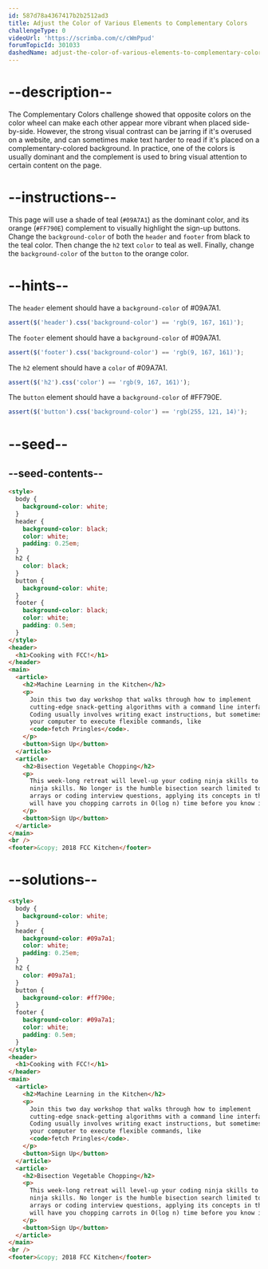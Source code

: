 ```yaml
---
id: 587d78a4367417b2b2512ad3
title: Adjust the Color of Various Elements to Complementary Colors
challengeType: 0
videoUrl: 'https://scrimba.com/c/cWmPpud'
forumTopicId: 301033
dashedName: adjust-the-color-of-various-elements-to-complementary-colors
---
```


# --description--

The Complementary Colors challenge showed that opposite colors on the color wheel can make each other appear more vibrant when placed side-by-side. However, the strong visual contrast can be jarring if it's overused on a website, and can sometimes make text harder to read if it's placed on a complementary-colored background. In practice, one of the colors is usually dominant and the complement is used to bring visual attention to certain content on the page.

# --instructions--

This page will use a shade of teal (`#09A7A1`) as the dominant color, and its orange (`#FF790E`) complement to visually highlight the sign-up buttons. Change the `background-color` of both the `header` and `footer` from black to the teal color. Then change the `h2` text `color` to teal as well. Finally, change the `background-color` of the `button` to the orange color.

# --hints--

The `header` element should have a `background-color` of #09A7A1.

```js
assert($('header').css('background-color') == 'rgb(9, 167, 161)');
```

The `footer` element should have a `background-color` of #09A7A1.

```js
assert($('footer').css('background-color') == 'rgb(9, 167, 161)');
```

The `h2` element should have a `color` of #09A7A1.

```js
assert($('h2').css('color') == 'rgb(9, 167, 161)');
```

The `button` element should have a `background-color` of #FF790E.

```js
assert($('button').css('background-color') == 'rgb(255, 121, 14)');
```

# --seed--

## --seed-contents--

```html
<style>
  body {
    background-color: white;
  }
  header {
    background-color: black;
    color: white;
    padding: 0.25em;
  }
  h2 {
    color: black;
  }
  button {
    background-color: white;
  }
  footer {
    background-color: black;
    color: white;
    padding: 0.5em;
  }
</style>
<header>
  <h1>Cooking with FCC!</h1>
</header>
<main>
  <article>
    <h2>Machine Learning in the Kitchen</h2>
    <p>
      Join this two day workshop that walks through how to implement
      cutting-edge snack-getting algorithms with a command line interface.
      Coding usually involves writing exact instructions, but sometimes you need
      your computer to execute flexible commands, like
      <code>fetch Pringles</code>.
    </p>
    <button>Sign Up</button>
  </article>
  <article>
    <h2>Bisection Vegetable Chopping</h2>
    <p>
      This week-long retreat will level-up your coding ninja skills to actual
      ninja skills. No longer is the humble bisection search limited to sorted
      arrays or coding interview questions, applying its concepts in the kitchen
      will have you chopping carrots in O(log n) time before you know it.
    </p>
    <button>Sign Up</button>
  </article>
</main>
<br />
<footer>&copy; 2018 FCC Kitchen</footer>
```

# --solutions--

```html
<style>
  body {
    background-color: white;
  }
  header {
    background-color: #09a7a1;
    color: white;
    padding: 0.25em;
  }
  h2 {
    color: #09a7a1;
  }
  button {
    background-color: #ff790e;
  }
  footer {
    background-color: #09a7a1;
    color: white;
    padding: 0.5em;
  }
</style>
<header>
  <h1>Cooking with FCC!</h1>
</header>
<main>
  <article>
    <h2>Machine Learning in the Kitchen</h2>
    <p>
      Join this two day workshop that walks through how to implement
      cutting-edge snack-getting algorithms with a command line interface.
      Coding usually involves writing exact instructions, but sometimes you need
      your computer to execute flexible commands, like
      <code>fetch Pringles</code>.
    </p>
    <button>Sign Up</button>
  </article>
  <article>
    <h2>Bisection Vegetable Chopping</h2>
    <p>
      This week-long retreat will level-up your coding ninja skills to actual
      ninja skills. No longer is the humble bisection search limited to sorted
      arrays or coding interview questions, applying its concepts in the kitchen
      will have you chopping carrots in O(log n) time before you know it.
    </p>
    <button>Sign Up</button>
  </article>
</main>
<br />
<footer>&copy; 2018 FCC Kitchen</footer>
```

